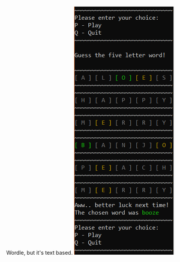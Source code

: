 Wordle, but it's text based.
![SS](https://github.com/Evobyte-SPOR-Gameloft/WordleApp/blob/master/readme.png)
